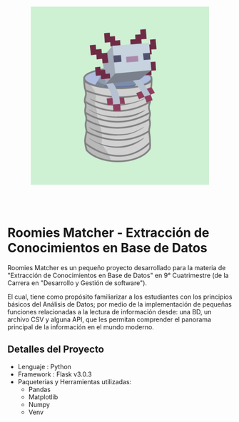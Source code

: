 <p align="center"><a href="https://github.com/VictorGabrielValenciaGarcia/MecanTics_Project" target="_blank"><img src="./static//images/Axolatita_Pistache.png" width="400" alt="Mecantic's Logo"></a></p>

<br>
<br>

# Roomies Matcher - Extracción de Conocimientos en Base de Datos

Roomies Matcher es un pequeño proyecto desarrollado para la materia de "Extracción de Conocimientos en Base de Datos" en 9° Cuatrimestre (de la Carrera en "Desarrollo y Gestión de software").

El cual, tiene como propósito familiarizar a los estudiantes con los principios básicos del Análisis de Datos; por medio de la implementación de pequeñas funciones relacionadas a la lectura de información desde: una BD,  un archivo CSV y alguna API, que les permitan comprender el panorama principal de la información en el mundo moderno.

## Detalles del Proyecto

- Lenguaje : Python
- Framework : Flask v3.0.3
- Paqueterias y Herramientas utilizadas:
   - Pandas
   - Matplotlib
   - Numpy
   - Venv